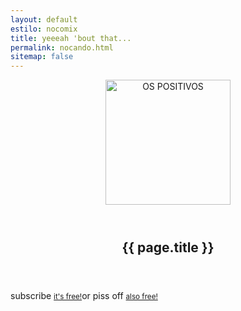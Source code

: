```yaml
---
layout: default
estilo: nocomix
title: yeeeah 'bout that...
permalink: nocando.html
sitemap: false
---
```

<header>
    <a href="{{ "/" | relative_url }}">
    <img src="https://1.bp.blogspot.com/-pN0ylVb0Gys/YAxZgcOuKAI/AAAAAAAAbF0/OaGZlnbBCegFG6U0j2MZrEY2-y7cSD_IQCPcBGAsYHg/s0/x-a-piss.png" alt="OS POSITIVOS" width="200" />
    </a>
</header>

<article class="post">
  <header class="post-header">
    <h1 class="post-title">{{ page.title }}</h1>
  </header>

  <div class="coluna">
<p class="centre">subscribe <ins><small>it's free!</small></ins>or piss off <ins><small>also free!</small></ins></p>
  </div>
</article>
